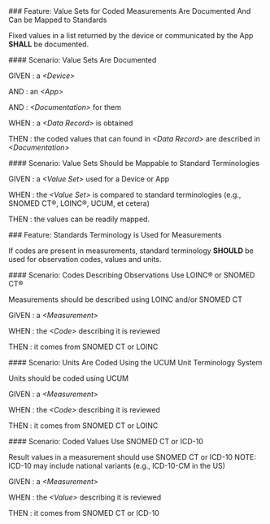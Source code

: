<!-- coded_observations.md {% comment %}
*****************************************************************************************
*                            WARNING: DO NOT EDIT THIS FILE                             *
*                                                                                       *
* This file is generated by SUSHI. Any edits you make to this file will be overwritten. *
*                                                                                       *
* To change the contents of this file, edit the original source file at:                *
* ig-data\input\pagecontent\21_coded_observations.md                                    *
*****************************************************************************************
{% endcomment %} -->

<span id='value-sets-for-coded-measurements-are-documented-and-can-be-mapped-to-standards'/>
### <span class='glyphicon glyphicon-phone'/> <span class='glyphicon glyphicon-dashboard'/> Feature: Value Sets for Coded Measurements Are Documented And Can be Mapped to Standards

Fixed values in a list returned by the device or communicated by the App **SHALL** be documented.


<span id='value-sets-are-documented'/>
#### <span class='glyphicon text-success glyphicon-phone'/> <span class='glyphicon text-success glyphicon-dashboard'/> Scenario: Value Sets Are Documented


GIVEN
: a <i>&lt;Device&gt;</i>

   AND
   : an <i>&lt;App&gt;</i>

   AND
   : <i>&lt;Documentation&gt;</i> for them

WHEN
: a <i>&lt;Data Record&gt;</i> is obtained

THEN
: the coded values that can found in <i>&lt;Data Record&gt;</i> are described in <i>&lt;Documentation&gt;</i>


<span id='value-sets-should-be-mappable-to-standard-terminologies'/>
#### <span class='glyphicon text-info glyphicon-phone'/> <span class='glyphicon text-info glyphicon-dashboard'/> Scenario: Value Sets Should be Mappable to Standard Terminologies


GIVEN
: a <i>&lt;Value Set&gt;</i> used for a Device or App

WHEN
: the <i>&lt;Value Set&gt;</i> is compared to standard terminologies (e.g., SNOMED CT&reg;, LOINC&reg;, UCUM, et cetera)

THEN
: the values can be readily mapped.


<span id='standards-terminology-is-used-for-measurements'/>
### <span class='glyphicon text-info glyphicon-phone'/> Feature: Standards Terminology is Used for Measurements

If codes are present in measurements, standard terminology **SHOULD** be used for observation codes, values and units.


<span id='codes-describing-observations-use-loinc&reg;-or-snomed-ct&reg;'/>
#### Scenario: Codes Describing Observations Use LOINC&reg; or SNOMED CT&reg;

Measurements should be described using LOINC and/or SNOMED CT

GIVEN
: a <i>&lt;Measurement&gt;</i>

WHEN
: the <i>&lt;Code&gt;</i> describing it is reviewed

THEN
: it comes from SNOMED CT or LOINC


<span id='units-are-coded-using-the-ucum-unit-terminology-system'/>
#### Scenario: Units Are Coded Using the UCUM Unit Terminology System

Units should be coded using UCUM

GIVEN
: a <i>&lt;Measurement&gt;</i>

WHEN
: the <i>&lt;Code&gt;</i> describing it is reviewed

THEN
: it comes from SNOMED CT or LOINC


<span id='coded-values-use-snomed-ct-or-icd-10'/>
#### Scenario: Coded Values Use SNOMED CT or ICD-10

Result values in a measurement should use SNOMED CT or ICD-10
NOTE: ICD-10 may include national variants (e.g., ICD-10-CM in the US)

GIVEN
: a <i>&lt;Measurement&gt;</i>

WHEN
: the <i>&lt;Value&gt;</i> describing it is reviewed

THEN
: it comes from SNOMED CT or ICD-10

